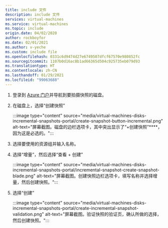 ```yaml
---
title: include 文件
description: include 文件
services: virtual-machines
ms.service: virtual-machines
ms.topic: include
origin.date: 04/02/2020
author: rockboyfor
ms.date: 02/01/2021
ms.author: v-yeche
ms.custom: include file
ms.openlocfilehash: 0331c6d9474d27e6749507dfcf67570e980852fc
ms.sourcegitcommit: 1107b0d16ac8b1ad66365d504c925735eb079d93
ms.translationtype: HT
ms.contentlocale: zh-CN
ms.lasthandoff: 01/29/2021
ms.locfileid: "99063688"
---
```

<!--Verified successfully by PG team-->
1. 登录到 [Azure 门户](https://portal.azure.cn/)并导航到要拍摄快照的磁盘。
1. 在磁盘上，选择“创建快照”

    :::image type="content" source="media/virtual-machines-disks-incremental-snapshots-portal/create-snapshot-button-incremental.png" alt-text="屏幕截图。磁盘的边栏选项卡，其中突出显示了“+创建快照”****，因为这是必选的。":::

1. 选择要使用的资源组并输入名称。
1. 选择“增量”，然后选择“查看 + 创建” 

    :::image type="content" source="media/virtual-machines-disks-incremental-snapshots-portal/incremental-snapshot-create-snapshot-blade.png" alt-text="屏幕截图。创建快照边栏选项卡，填写名称并选择增量，然后创建快照。":::

1. 选择“创建”

    :::image type="content" source="media/virtual-machines-disks-incremental-snapshots-portal/create-incremental-snapshot-validation.png" alt-text="屏幕截图。验证快照的验证页，确认所做的选择，然后创建快照。":::

<!-- Update_Description: update meta properties, wording update, update link -->